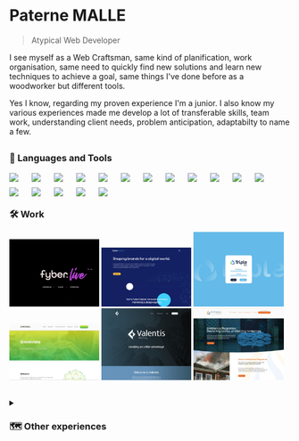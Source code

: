 <h1>Paterne MALLE</h1> 

> Atypical Web Developer 

<p>I see myself as a Web Craftsman, same kind of planification, work organisation, same need to quickly find new solutions and learn new techniques to achieve a goal, same things I've done before as a woodworker but different tools.</p>
<p>Yes I know, regarding my proven experience I'm a junior. I also know my various experiences made me develop a lot of transferable skills, team work, understanding client needs, problem anticipation, adaptabilty to name a few.</p>

##

<h3>🧰 Languages and Tools</h3>

<img align="left" width="30px" style="padding-right: 10px; margin-bottom:10px;" src="https://cdn.jsdelivr.net/gh/devicons/devicon/icons/git/git-original.svg" />
<img align="left" width="30px" style="padding-right: 10px; margin-bottom:10px;" src="https://cdn.jsdelivr.net/gh/devicons/devicon/icons/wordpress/wordpress-plain.svg" />
<img align="left" width="30px" style="padding-right: 10px; margin-bottom:10px;" src="https://cdn.jsdelivr.net/gh/devicons/devicon/icons/php/php-original.svg" />
<img align="left" width="30px" style="padding-right: 10px; margin-bottom:10px;" src="https://cdn.jsdelivr.net/gh/devicons/devicon/icons/html5/html5-original.svg" />
<img align="left" width="30px" style="padding-right: 10px; margin-bottom:10px;" src="https://cdn.jsdelivr.net/gh/devicons/devicon/icons/css3/css3-original.svg" />
<img align="left" width="30px" style="padding-right: 10px; margin-bottom:10px;" src="https://cdn.jsdelivr.net/gh/devicons/devicon/icons/javascript/javascript-original.svg" />
<img align="left" width="30px" style="padding-right: 10px; margin-bottom:10px;" src="https://cdn.jsdelivr.net/gh/devicons/devicon/icons/sass/sass-original.svg" />
<img align="left" width="30px" style="padding-right: 10px; margin-bottom:10px;" src="https://cdn.jsdelivr.net/gh/devicons/devicon/icons/jquery/jquery-original-wordmark.svg" />
<img align="left" width="30px" style="padding-right: 10px; margin-bottom:10px;" src="https://cdn.jsdelivr.net/gh/devicons/devicon/icons/bootstrap/bootstrap-original.svg" />
<img align="left" width="30px" style="padding-right: 10px; margin-bottom:10px;" src="https://cdn.jsdelivr.net/gh/devicons/devicon/icons/threejs/threejs-original-wordmark.svg" />
<img align="left" width="30px" style="padding-right: 10px; margin-bottom:10px;" src="https://cdn.jsdelivr.net/gh/devicons/devicon/icons/vuejs/vuejs-original.svg" />
<img align="left" width="30px" style="padding-right: 10px; margin-bottom:10px;" src="https://cdn.jsdelivr.net/gh/devicons/devicon/icons/nodejs/nodejs-original.svg" /> 
<img align="left" width="30px" style="padding-right: 10px; margin-bottom:10px;" src="https://cdn.jsdelivr.net/gh/devicons/devicon/icons/mongodb/mongodb-plain-wordmark.svg" /> 
<img align="left" width="30px" style="padding-right: 10px; margin-bottom:10px;" src="https://cdn.jsdelivr.net/gh/devicons/devicon/icons/woocommerce/woocommerce-original.svg" />
<img align="left" width="30px" style="padding-right: 10px; margin-bottom:10px;" src="https://cdn.jsdelivr.net/gh/devicons/devicon/icons/gulp/gulp-plain.svg" />
<img align="left" width="30px" style="padding-right: 10px; margin-bottom:10px;" src="https://cdn.jsdelivr.net/gh/devicons/devicon/icons/heroku/heroku-original.svg" />
<img align="left" width="30px" style="padding-right: 10px; margin-bottom:10px;" src="https://cdn.jsdelivr.net/gh/devicons/devicon/icons/filezilla/filezilla-plain.svg" />
<br>
<br>

##

<h3>🛠️ Work</h3>

<div ><!-- .element: style="display: flex; flex-wrap: wrap; justify-content: space-between; gap: 15px;" -->
<a href=""><img src="https://raw.githubusercontent.com/Patern14/Patern14/main/Screenshot%202023-03-12%20031505.webp" alt="" width="32%"><!-- .element: style="width:100%; object-fit: cover;" --></a><!-- .element: style="width:30%;" -->
<a href=""><img src="https://raw.githubusercontent.com/Patern14/Patern14/main/Screenshot%202023-03-12%20030646.webp" alt="" width="32%"><!-- .element: style="width:100%; object-fit: cover;" --></a><!-- .element: style="width:30%;" -->
<a href=""><img src="https://raw.githubusercontent.com/Patern14/Patern14/main/Screenshot%202023-03-12%20030844.webp" alt="" width="32%"><!-- .element: style="width:100%; object-fit: cover;" --></a><!-- .element: style="width:30%;" -->
<a href=""><img src="https://raw.githubusercontent.com/Patern14/Patern14/main/Screenshot%202023-03-12%20030102.webp" alt="" width="32%"><!-- .element: style="width:100%; object-fit: cover;" --></a><!-- .element: style="width:30%;" -->
<a href=""><img src="https://raw.githubusercontent.com/Patern14/Patern14/main/Screenshot%202023-03-12%20030047.webp" alt="" width="32%"><!-- .element: style="width:100%; object-fit: cover;" --></a><!-- .element: style="width:30%;" -->
<a href=""><img src="https://raw.githubusercontent.com/Patern14/Patern14/main/Screenshot%202023-03-12%20030015.webp" alt="" width="32%"><!-- .element: style="width:100%; object-fit: cover;" --></a><!-- .element: style="width:30%;" -->
</div>

##

<details>
    <summary><h3>🗺️ Other experiences</h3></summary>
    <h4>Sociology</h4>
    <h4>Woodworker / Farmer</h4>
    <h4>Cheesemaker</h4>
    <h4>Web Developer</h4>
</details>

